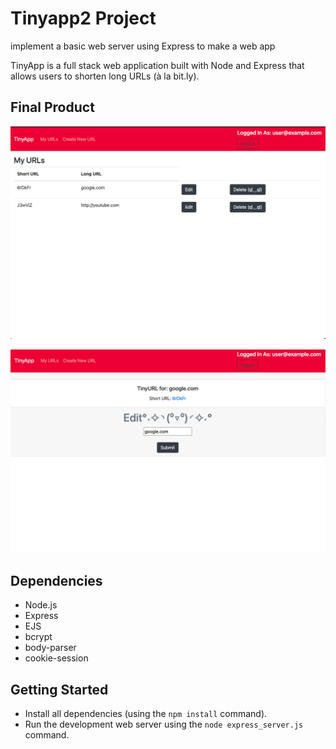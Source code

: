 # Tinyapp2 Project
implement a basic web server using Express to make a web app

TinyApp is a full stack web application built with Node and Express that allows users to shorten long URLs (à la bit.ly).

## Final Product

!["screenshot urls page"](https://github.com/kadia5/Tinyapp2/blob/master/docs/urls-page.png)

!["screenshot of edit page"](https://github.com/kadia5/Tinyapp2/blob/master/docs/edit-page.png)

## Dependencies

- Node.js
- Express
- EJS
- bcrypt
- body-parser
- cookie-session

## Getting Started

- Install all dependencies (using the `npm install` command).
- Run the development web server using the `node express_server.js` command.
